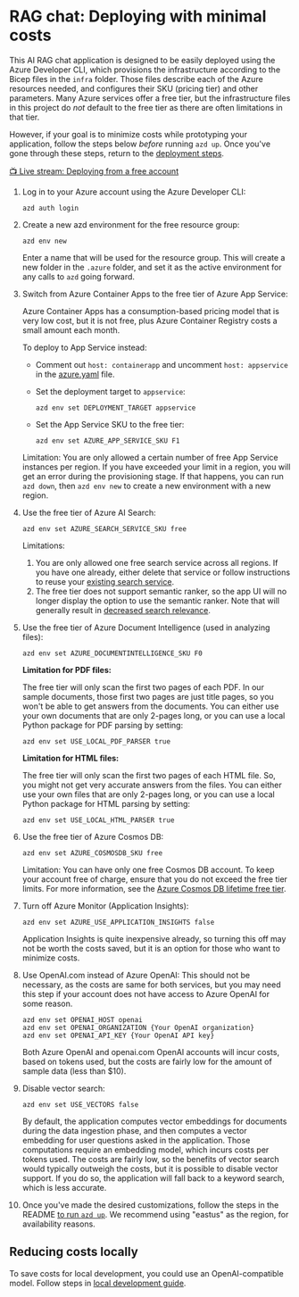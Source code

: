 # RAG chat: Deploying with minimal costs

This AI RAG chat application is designed to be easily deployed using the Azure Developer CLI, which provisions the infrastructure according to the Bicep files in the `infra` folder. Those files describe each of the Azure resources needed, and configures their SKU (pricing tier) and other parameters. Many Azure services offer a free tier, but the infrastructure files in this project do *not* default to the free tier as there are often limitations in that tier.

However, if your goal is to minimize costs while prototyping your application, follow the steps below *before* running `azd up`. Once you've gone through these steps, return to the [deployment steps](../README.md#deploying).

[📺 Live stream: Deploying from a free account](https://www.youtube.com/watch?v=nlIyos0RXHw)

1. Log in to your Azure account using the Azure Developer CLI:

    ```shell
    azd auth login
    ```

1. Create a new azd environment for the free resource group:

    ```shell
    azd env new
    ```

    Enter a name that will be used for the resource group.
    This will create a new folder in the `.azure` folder, and set it as the active environment for any calls to `azd` going forward.

1. Switch from Azure Container Apps to the free tier of Azure App Service:

    Azure Container Apps has a consumption-based pricing model that is very low cost, but it is not free, plus Azure Container Registry costs a small amount each month.

    To deploy to App Service instead:

    * Comment out `host: containerapp` and uncomment `host: appservice` in the [azure.yaml](../azure.yaml) file.
    * Set the deployment target to `appservice`:

        ```shell
        azd env set DEPLOYMENT_TARGET appservice
        ```

    * Set the App Service SKU to the free tier:

        ```shell
        azd env set AZURE_APP_SERVICE_SKU F1
        ```

    Limitation: You are only allowed a certain number of free App Service instances per region. If you have exceeded your limit in a region, you will get an error during the provisioning stage. If that happens, you can run `azd down`, then `azd env new` to create a new environment with a new region.

1. Use the free tier of Azure AI Search:

    ```shell
    azd env set AZURE_SEARCH_SERVICE_SKU free
    ```

    Limitations:
    1. You are only allowed one free search service across all regions.
    If you have one already, either delete that service or follow instructions to
    reuse your [existing search service](../README.md#existing-azure-ai-search-resource).
    2. The free tier does not support semantic ranker, so the app UI will no longer display
    the option to use the semantic ranker. Note that will generally result in [decreased search relevance](https://techcommunity.microsoft.com/blog/azure-ai-services-blog/azure-ai-search-outperforming-vector-search-with-hybrid-retrieval-and-ranking-ca/3929167).

1. Use the free tier of Azure Document Intelligence (used in analyzing files):

    ```shell
    azd env set AZURE_DOCUMENTINTELLIGENCE_SKU F0
    ```

    **Limitation for PDF files:**

      The free tier will only scan the first two pages of each PDF.
      In our sample documents, those first two pages are just title pages,
      so you won't be able to get answers from the documents.
      You can either use your own documents that are only 2-pages long,
      or you can use a local Python package for PDF parsing by setting:

      ```shell
      azd env set USE_LOCAL_PDF_PARSER true
      ```

    **Limitation for HTML files:**

      The free tier will only scan the first two pages of each HTML file.
      So, you might not get very accurate answers from the files.
      You can either use your own files that are only 2-pages long,
      or you can use a local Python package for HTML parsing by setting:

      ```shell
      azd env set USE_LOCAL_HTML_PARSER true
      ```

1. Use the free tier of Azure Cosmos DB:

    ```shell
    azd env set AZURE_COSMOSDB_SKU free
    ```

    Limitation: You can have only one free Cosmos DB account. To keep your account free of charge, ensure that you do not exceed the free tier limits. For more information, see the [Azure Cosmos DB lifetime free tier](https://learn.microsoft.com/azure/cosmos-db/free-tier).

1. Turn off Azure Monitor (Application Insights):

    ```shell
    azd env set AZURE_USE_APPLICATION_INSIGHTS false
    ```

    Application Insights is quite inexpensive already, so turning this off may not be worth the costs saved,
    but it is an option for those who want to minimize costs.

1. Use OpenAI.com instead of Azure OpenAI: This should not be necessary, as the costs are same for both services, but you may need this step if your account does not have access to Azure OpenAI for some reason.

    ```shell
    azd env set OPENAI_HOST openai
    azd env set OPENAI_ORGANIZATION {Your OpenAI organization}
    azd env set OPENAI_API_KEY {Your OpenAI API key}
    ```

    Both Azure OpenAI and openai.com OpenAI accounts will incur costs, based on tokens used,
    but the costs are fairly low for the amount of sample data (less than $10).

1. Disable vector search:

    ```shell
    azd env set USE_VECTORS false
    ```

    By default, the application computes vector embeddings for documents during the data ingestion phase,
    and then computes a vector embedding for user questions asked in the application.
    Those computations require an embedding model, which incurs costs per tokens used. The costs are fairly low,
    so the benefits of vector search would typically outweigh the costs, but it is possible to disable vector support.
    If you do so, the application will fall back to a keyword search, which is less accurate.

1. Once you've made the desired customizations, follow the steps in the README [to run `azd up`](../README.md#deploying-from-scratch). We recommend using "eastus" as the region, for availability reasons.

## Reducing costs locally

To save costs for local development, you could use an OpenAI-compatible model.
Follow steps in [local development guide](localdev.md#using-a-local-openai-compatible-api).
